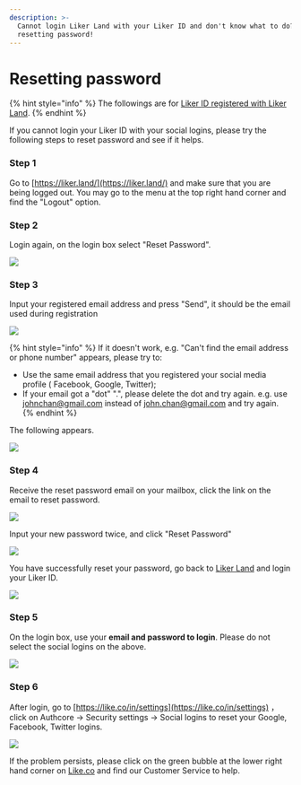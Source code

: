 ```yaml
---
description: >-
  Cannot login Liker Land with your Liker ID and don't know what to do? Try
  resetting password!
---
```


# Resetting password

{% hint style="info" %}
The followings are for [Liker ID registered with Liker Land](register.md).
{% endhint %}

If you cannot login your Liker ID with your social logins, please try the following steps to reset password and see if it helps. 

### Step 1

Go to [https://liker.land/](https://liker.land/) and make sure that you are being logged out. You may go to the menu at the top right hand corner and find the "Logout" option.

### **Step 2**

Login again, on the login box select "Reset Password".

![](../../.gitbook/assets/resetpassword-1.png)

### Step 3

Input your registered email address and press "Send", it should be the email used during registration

![](../../.gitbook/assets/resetpassword-2.png)

{% hint style="info" %}
If it doesn't work, e.g. "Can't find the email address or phone number" appears, please try to:

* Use the same email address that you registered your social media profile \( Facebook, Google, Twitter\);
* If your email got a "dot" ".", please delete the  dot and try again. e.g. use johnchan@gmail.com instead of john.chan@gmail.com and try again.
{% endhint %}

The following appears.

![](../../.gitbook/assets/resetpassword-3.png)

### Step 4

Receive the reset password email on your mailbox, click the link  on the email to reset password.

![](../../.gitbook/assets/resetpassword-4.png)

Input your new password twice, and click "Reset Password"

![](../../.gitbook/assets/resetpassword-5.png)

You have successfully reset your password, go back to [Liker Land](https://liker.land/) and login your Liker ID.

![](../../.gitbook/assets/resetpassword-6.png)

### Step 5

On the login box, use your **email and password to login**. Please do not select the social logins on the above.

![](../../.gitbook/assets/resetpassword-7.png)

### **Step 6**

After login, go to [https://like.co/in/settings](https://like.co/in/settings) ，click on Authcore → Security settings → Social logins to reset your Google, Facebook, Twitter logins.

![](../../.gitbook/assets/social-media-logins-1-en.png)

If the problem persists, please click on the green bubble at the lower right hand corner on [Like.co](https://like.co/) and find our Customer Service to help.

